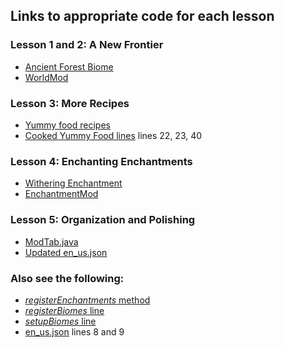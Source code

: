 ## Links to appropriate code for each lesson
### Lesson 1 and 2: A New Frontier
* [Ancient Forest Biome](https://github.com/Yaboiethan/ExperimentalFRP/blob/master/ForgeResourcePackage/src/main/java/com/idtech/world/AncientForestBiome.java)
* [WorldMod](https://github.com/Yaboiethan/ExperimentalFRP/blob/master/ForgeResourcePackage/src/main/java/com/idtech/world/WorldMod.java)

### Lesson 3: More Recipes
* [Yummy food recipes](https://github.com/Yaboiethan/ExperimentalFRP/tree/master/ForgeResourcePackage/src/main/resources/data/examplemod/recipes)
* [Cooked Yummy Food lines](https://github.com/Yaboiethan/ExperimentalFRP/blob/master/ForgeResourcePackage/src/main/java/com/idtech/item/ItemMod.java#L22) lines 22, 23, 40

### Lesson 4: Enchanting Enchantments
* [Withering Enchantment](https://github.com/Yaboiethan/ExperimentalFRP/blob/master/ForgeResourcePackage/src/main/java/com/idtech/enchantment/WitheringEnchantment.java)
* [EnchantmentMod](https://github.com/Yaboiethan/ExperimentalFRP/blob/master/ForgeResourcePackage/src/main/java/com/idtech/enchantment/EnchantmentMod.java)

### Lesson 5: Organization and Polishing
* [ModTab.java](https://github.com/Yaboiethan/ExperimentalFRP/blob/master/ForgeResourcePackage/src/main/java/com/idtech/ModTab.java)
* [Updated en_us.json](https://github.com/Yaboiethan/ExperimentalFRP/blob/master/ForgeResourcePackage/src/main/resources/assets/examplemod/lang/en_us.json#L12)

### Also see the following:
* [*registerEnchantments* method](https://github.com/Yaboiethan/ExperimentalFRP/blob/master/ForgeResourcePackage/src/main/java/com/idtech/BaseMod.java#L79)
* [*registerBiomes* line](https://github.com/Yaboiethan/ExperimentalFRP/blob/master/ForgeResourcePackage/src/main/java/com/idtech/BaseMod.java#L105)
* [*setupBiomes* line](https://github.com/Yaboiethan/ExperimentalFRP/blob/master/ForgeResourcePackage/src/main/java/com/idtech/BaseMod.java#L133)
* [en_us.json](https://github.com/Yaboiethan/ExperimentalFRP/blob/master/ForgeResourcePackage/src/main/resources/assets/examplemod/lang/en_us.json) lines 8 and 9
